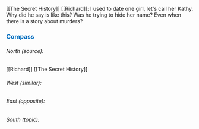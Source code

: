 
[[The Secret History]]
[[Richard]]: I used to date one girl, let's call her Kathy. Why did he say is like this? Was he trying to hide her name? Even when there is a story about murders?





### <span style="color:#0070c0">Compass</span>
###### North (source):
[[Richard]]
[[The Secret History]]

###### West (similar):


###### East (opposite):


###### South (topic):




